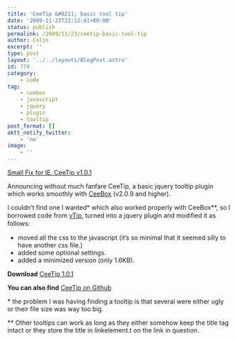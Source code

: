 ```yaml
---
title: 'CeeTip &#8211; basic tool tip'
date: '2009-11-23T22:12:41+00:00'
status: publish
permalink: /2009/11/23/ceetip-basic-tool-tip
author: Colin
excerpt: ''
type: post
layout: '../../layouts/BlogPost.astro'
id: 774
category:
    - code
tag:
    - ceebox
    - javascript
    - jquery
    - plugin
    - tooltip
post_format: []
aktt_notify_twitter:
    - 'no'
image:
    - ''
---
```

<ins class="block" datetime="2010-01-21T06:48:54+00:00">Small Fix for IE. CeeTip v1.0.1</ins>

Announcing without much fanfare CeeTip, a basic jquery tooltip plugin which works smoothly with [CeeBox](https://catcubed.com/2008/12/23/ceebox-a-thickboxvideobox-mashup/) (v2.0.9 and higher).

<span style="line-height: 18px;">I couldn’t find one I wanted\* which also worked properly with CeeBox\*\*, so I borrowed code from [vTip](https://www.vertigo-project.com/projects/vtip), turned into a jquery plugin and modified it as follows:</span>

- moved all the css to the javascript (it’s so minimal that it seemed silly to have another css file.)
- added some optional settings.
- added a minimized version (only 1.6KB).

**Download** [CeeTip 1.0.1](https://github.com/catcubed/CeeTip/zipball/v1.0.1)

**You can also find** [CeeTip on Github](https://github.com/catcubed/CeeTip)

\* the problem I was having finding a tooltip is that several were either ugly or their file size was way too big.

\*\* Other tooltips can work as long as they either somehow keep the title tag intact or they store the title in linkelement.t on the link in question.